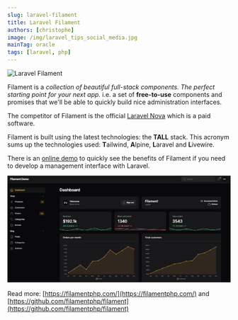 ```yaml
---
slug: laravel-filament
title: Laravel Filament
authors: [christophe]
image: /img/laravel_tips_social_media.jpg
mainTag: oracle
tags: [laravel, php]
---
```

<!-- cspell:ignore ailwind,lpine,aravel,ivewire -->
![Laravel Filament](/img/laravel_tips_banner.jpg)

Filament is a *collection of beautiful full-stack components. The perfect starting point for your next app.* i.e. a set of **free-to-use** components and promises that we'll be able to quickly build nice administration interfaces.

The competitor of Filament is the official [Laravel Nova](https://nova.laravel.com/) which is a paid software.

Filament is built using the latest technologies: the **TALL** stack. This acronym sums up the technologies used: **T**ailwind, **A**lpine, **L**aravel and **L**ivewire.

<!-- truncate -->

There is an [online demo](https://demo.filamentphp.com/) to quickly see the benefits of Filament if you need to develop a management interface with Laravel.

![Filament Demo](./images/filament_demo.jpg)

Read more: [https://filamentphp.com/](https://filamentphp.com/) and [https://github.com/filamentphp/filament](https://github.com/filamentphp/filament)
